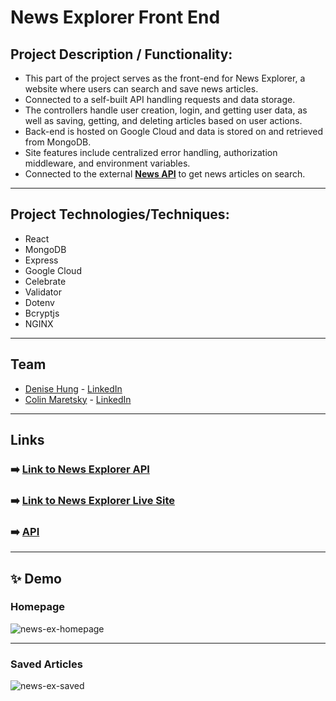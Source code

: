 # News Explorer Front End

## Project Description / Functionality: 
- This part of the project serves as the front-end for News Explorer, a website where users can search and save news articles.
- Connected to a self-built API handling requests and data storage. 
- The controllers handle user creation, login, and getting user data, as well as saving, getting, and deleting articles based on user actions.
- Back-end is hosted on Google Cloud and data is stored on and retrieved from MongoDB.
- Site features include centralized error handling, authorization middleware, and environment variables.
- Connected to the external [**News API**](https://newsapi.org/) to get news articles on search.

---

## Project Technologies/Techniques:
- React
- MongoDB
- Express
- Google Cloud
- Celebrate
- Validator
- Dotenv
- Bcryptjs
- NGINX

---

## Team 
- [Denise Hung](https://github.com/denisehung) - [LinkedIn](https://www.linkedin.com/in/denise-hung-76563867/)
- [Colin Maretsky](https://github.com/cjmaret) - [LinkedIn](https://www.linkedin.com/in/colin-maretsky/)

---

## Links
### ➡️ [Link to News Explorer API](https://github.com/denisehung/news-explorer-api)
### ➡️ [Link to News Explorer Live Site](https://news-explorer-site.netlify.app/)
### ➡️ [API](https://api.aloha.students.nomoreparties.sbs)

---

## ✨ Demo
### Homepage
![news-ex-homepage](https://user-images.githubusercontent.com/77926563/147217832-85671225-224b-42e8-86aa-6b5ba383fc84.png)

---

### Saved Articles
![news-ex-saved](https://user-images.githubusercontent.com/77926563/147217849-46dcecac-1f03-41b6-aab0-ca9cbc7ad78c.png)


